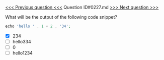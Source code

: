 [<<< Previous question <<<](0226.md)  Question ID#0227.md  [>>> Next question >>>](0228.md) 

What will be the output of the following code snippet?
```php
echo 'hello ' . 1 + 2 . '34';
```

- [x] 234
- [ ] hello334
- [ ] 0
- [ ] hello1234
